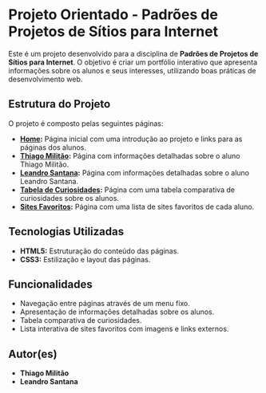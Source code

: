 # Projeto Orientado - Padrões de Projetos de Sítios para Internet

Este é um projeto desenvolvido para a disciplina de **Padrões de Projetos de Sítios para Internet**. O objetivo é criar um portfólio interativo que apresenta informações sobre os alunos e seus interesses, utilizando boas práticas de desenvolvimento web.

## Estrutura do Projeto

O projeto é composto pelas seguintes páginas:

- **[Home](home.html):** Página inicial com uma introdução ao projeto e links para as páginas dos alunos.
- **[Thiago Militão](thiagomilitao.html):** Página com informações detalhadas sobre o aluno Thiago Militão.
- **[Leandro Santana](leandrosantana.html):** Página com informações detalhadas sobre o aluno Leandro Santana.
- **[Tabela de Curiosidades](tabeladecuriosidade.html):** Página com uma tabela comparativa de curiosidades sobre os alunos.
- **[Sites Favoritos](sitesfavoritos.html):** Página com uma lista de sites favoritos de cada aluno.

## Tecnologias Utilizadas

- **HTML5:** Estruturação do conteúdo das páginas.
- **CSS3:** Estilização e layout das páginas.

## Funcionalidades

- Navegação entre páginas através de um menu fixo.
- Apresentação de informações detalhadas sobre os alunos.
- Tabela comparativa de curiosidades.
- Lista interativa de sites favoritos com imagens e links externos.

## Autor(es)

- **Thiago Militão**
- **Leandro Santana**
